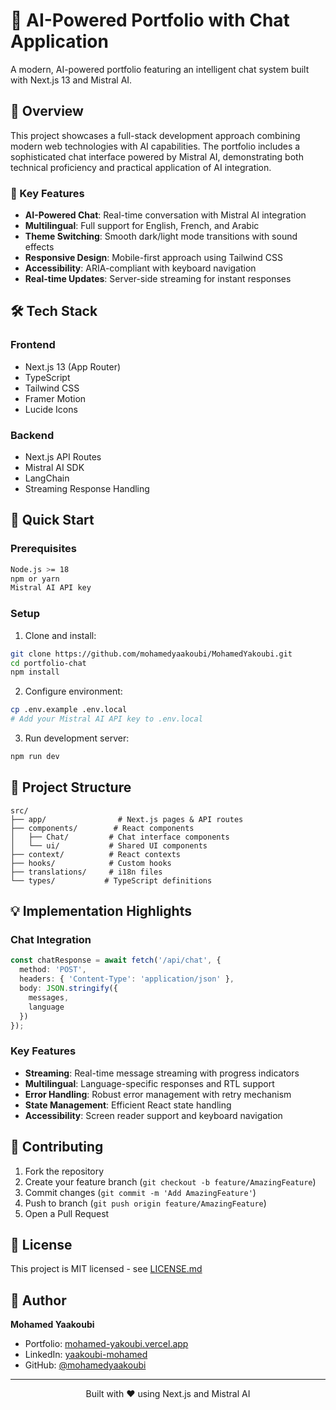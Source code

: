 # 🤖 AI-Powered Portfolio with Chat Application

A modern, AI-powered portfolio featuring an intelligent chat system built with Next.js 13 and Mistral AI.

## 📌 Overview

This project showcases a full-stack development approach combining modern web technologies with AI capabilities. The portfolio includes a sophisticated chat interface powered by Mistral AI, demonstrating both technical proficiency and practical application of AI integration.

### 🌟 Key Features

- **AI-Powered Chat**: Real-time conversation with Mistral AI integration
- **Multilingual**: Full support for English, French, and Arabic
- **Theme Switching**: Smooth dark/light mode transitions with sound effects
- **Responsive Design**: Mobile-first approach using Tailwind CSS
- **Accessibility**: ARIA-compliant with keyboard navigation
- **Real-time Updates**: Server-side streaming for instant responses

## 🛠️ Tech Stack

### Frontend
- Next.js 13 (App Router)
- TypeScript
- Tailwind CSS
- Framer Motion
- Lucide Icons

### Backend
- Next.js API Routes
- Mistral AI SDK
- LangChain
- Streaming Response Handling


## 🚀 Quick Start

### Prerequisites
```bash
Node.js >= 18
npm or yarn
Mistral AI API key
```

### Setup
1. Clone and install:
```bash
git clone https://github.com/mohamedyaakoubi/MohamedYakoubi.git
cd portfolio-chat
npm install
```

2. Configure environment:
```bash
cp .env.example .env.local
# Add your Mistral AI API key to .env.local
```

3. Run development server:
```bash
npm run dev
```

## 📂 Project Structure
```
src/
├── app/                # Next.js pages & API routes
├── components/        # React components
│   ├── Chat/         # Chat interface components
│   └── ui/           # Shared UI components
├── context/          # React contexts
├── hooks/            # Custom hooks
├── translations/     # i18n files
└── types/           # TypeScript definitions
```

## 💡 Implementation Highlights

### Chat Integration
```typescript
const chatResponse = await fetch('/api/chat', {
  method: 'POST',
  headers: { 'Content-Type': 'application/json' },
  body: JSON.stringify({ 
    messages,
    language 
  })
});
```

### Key Features
- **Streaming**: Real-time message streaming with progress indicators
- **Multilingual**: Language-specific responses and RTL support
- **Error Handling**: Robust error management with retry mechanism
- **State Management**: Efficient React state handling
- **Accessibility**: Screen reader support and keyboard navigation


## 🤝 Contributing

1. Fork the repository
2. Create your feature branch (`git checkout -b feature/AmazingFeature`)
3. Commit changes (`git commit -m 'Add AmazingFeature'`)
4. Push to branch (`git push origin feature/AmazingFeature`)
5. Open a Pull Request

## 📝 License

This project is MIT licensed - see [LICENSE.md](LICENSE.md)

## 👤 Author

**Mohamed Yaakoubi**
- Portfolio: [mohamed-yakoubi.vercel.app](https://mohamed-yakoubi.vercel.app)
- LinkedIn: [yaakoubi-mohamed](https://linkedin.com/in/yaakoubi-mohamed)
- GitHub: [@mohamedyaakoubi](https://github.com/mohamedyaakoubi)

---

<p align="center">Built with ❤️ using Next.js and Mistral AI</p>
